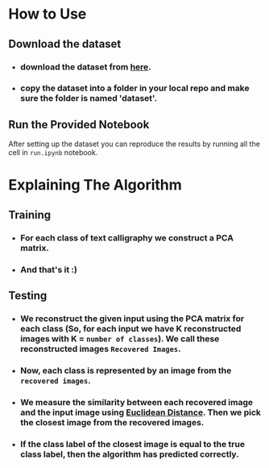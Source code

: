 # How to Use

## Download the dataset

- ### download the dataset from [here](https://drive.google.com/file/d/1WNFYiAHcCemTZtdsjbTWVh9_WgZSzlbx/view?usp=sharing).
- ### copy the dataset into a folder in your local repo and make sure the folder is named 'dataset'.

## Run the Provided Notebook

After setting up the dataset you can reproduce the results by running all the cell in `run.ipynb` notebook.

# Explaining The Algorithm

## Training

- ### For each class of text calligraphy we construct a PCA matrix.
- ### And that's it :)

## Testing

- ### We reconstruct the given input using the PCA matrix for each class (So, for each input we have K reconstructed images with K = `number of classes`). We call these reconstructed images `Recovered Images`.
- ### Now, each class is represented by an image from the `recovered images`.
- ### We measure the similarity between each recovered image and the input image using [Euclidean Distance](https://en.wikipedia.org/wiki/Euclidean_distance). Then we pick the closest image from the recovered images.
- ### If the class label of the closest image is equal to the true class label, then the algorithm has predicted correctly.
